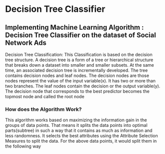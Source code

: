 # Decision Tree Classifier
## Implementing Machine Learning Algorithm : Decision Tree Classifier on the dataset of  Social Network Ads
Decision Tree Classification: This Classification is based on the decision tree structure. A decision tree is a form of a tree or hierarchical structure that breaks down a dataset into smaller and smaller subsets. At the same time, an associated decision tree is incrementally developed. The tree contains decision nodes and leaf nodes. The decision nodes are those nodes represent the value of the input variable(x). It has two or more than two branches. The leaf nodes contain the decision or the output variable(y). The decision node that corresponds to the best predictor becomes the topmost node and called the root node

### How does the Algorithm Work?
This algorithm works based on maximizing the information gain in the groups of data points. That means it splits the data points into optimal parts(subtree) in such a way that it contains as much as information and less randomness. It selects the best attributes using the Attribute Selection Measures to split the data. For the above data points, it would split them in the following way
